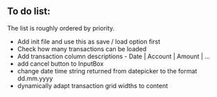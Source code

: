 ## To do list:
The list is roughly ordered by priority. 

* Add init file and use this as save / load option first
* Check how many transactions can be loaded
* Add transaction column descriptions - Date | Account | Amount | ...
* add cancel button to InputBox
* change date time string returned from datepicker to the format dd.mm.yyyy
* dynamically adapt transaction grid widths to content



